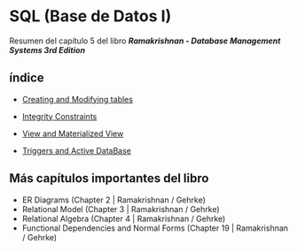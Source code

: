 # **SQL (Base de Datos I)**

Resumen del capítulo 5 del libro ***Ramakrishnan - Database Management Systems 3rd Edition***

## **índice**

- [Creating and Modifying tables](https://github.com/FernandoAdrianoChoqqueMejia/SQLpostgresql/blob/main/source/Creating%20and%20Modifying%20tables.md)

- [Integrity Constraints](https://github.com/FernandoAdrianoChoqqueMejia/SQLpostgresql/blob/main/source/Integrity%20Constraints.md)

- [View and Materialized View](https://github.com/FernandoAdrianoChoqqueMejia/SQLpostgresql/blob/main/source/View%20and%20Materialized%20View.md)

- [Triggers and Active DataBase](https://github.com/FernandoAdrianoChoqqueMejia/SQLpostgresql/blob/main/source/Triggers.md)

## **Más capítulos importantes del libro**

- ER Diagrams (Chapter 2 | Ramakrishnan / Gehrke)
- Relational Model (Chapter 3 | Ramakrishnan / Gehrke)
- Relational Algebra (Chapter 4 | Ramakrishnan / Gehrke)
- Functional Dependencies and Normal Forms (Chapter 19 | Ramakrishnan / Gehrke)
